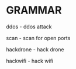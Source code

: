 
# GRAMMAR

ddos - ddos attack

scan - scan for open ports

hackdrone - hack drone

hackwifi - hack wifi

